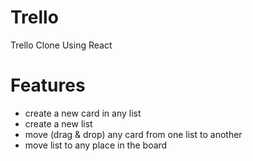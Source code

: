 # Trello
Trello Clone Using React

# Features
- create a new card in any list 
- create a new list 
- move (drag & drop) any card from one list to another
- move list to any place in the board
